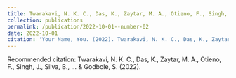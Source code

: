 ```yaml
---
title: Twarakavi, N. K. C., Das, K., Zaytar, M. A., Otieno, F., Singh, J., Silva, B., ... & Godbole, S. (2022).
collection: publications
permalink: /publication/2022-10-01--number-02
date: 2022-10-01
citation: 'Your Name, You. (2022). Twarakavi, N. K. C., Das, K., Zaytar, M. A., Otieno, F., Singh, J., Silva, B., ... & Godbole, S. (2022). <i>Journal X</i>. 1(1).'
---
```


Recommended citation: Twarakavi, N. K. C., Das, K., Zaytar, M. A., Otieno, F., Singh, J., Silva, B., ... & Godbole, S. (2022).
